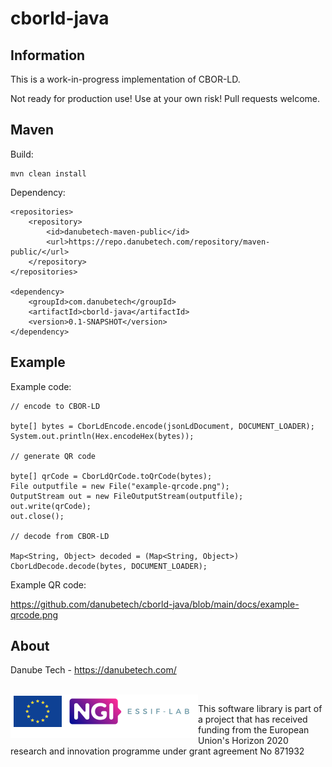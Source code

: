 # cborld-java

## Information

This is a work-in-progress implementation of CBOR-LD.

Not ready for production use! Use at your own risk! Pull requests welcome.

## Maven

Build:

	mvn clean install

Dependency:

	<repositories>
		<repository>
			<id>danubetech-maven-public</id>
			<url>https://repo.danubetech.com/repository/maven-public/</url>
		</repository>
	</repositories>

	<dependency>
		<groupId>com.danubetech</groupId>
		<artifactId>cborld-java</artifactId>
		<version>0.1-SNAPSHOT</version>
	</dependency>

## Example

Example code:

    // encode to CBOR-LD

    byte[] bytes = CborLdEncode.encode(jsonLdDocument, DOCUMENT_LOADER);
    System.out.println(Hex.encodeHex(bytes));
    
    // generate QR code
    
    byte[] qrCode = CborLdQrCode.toQrCode(bytes);
    File outputfile = new File("example-qrcode.png");
    OutputStream out = new FileOutputStream(outputfile);
    out.write(qrCode);
    out.close();
    
    // decode from CBOR-LD
    
    Map<String, Object> decoded = (Map<String, Object>) CborLdDecode.decode(bytes, DOCUMENT_LOADER);

Example QR code:

https://github.com/danubetech/cborld-java/blob/main/docs/example-qrcode.png

## About

Danube Tech - https://danubetech.com/

<br clear="left" />

<img align="left" height="70" src="https://raw.githubusercontent.com/danubetech/cborld-java/main/docs/logo-ngi-essiflab.png">

This software library is part of a project that has received funding from the European Union's Horizon 2020 research and innovation programme under grant agreement No 871932
